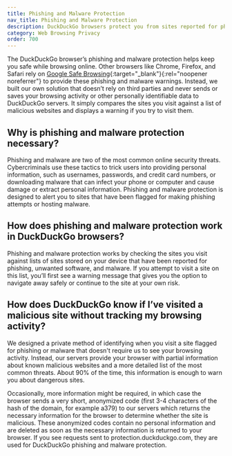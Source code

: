 ```yaml
---
title: Phishing and Malware Protection
nav_title: Phishing and Malware Protection
description: DuckDuckGo browsers protect you from sites reported for phishing or malware by anonymously checking sites you visit against a list of known malicious websites.
category: Web Browsing Privacy
order: 700
---
```


The DuckDuckGo browser’s phishing and malware protection helps keep you safe while browsing online. Other browsers like Chrome, Firefox, and Safari rely on [Google Safe Browsing](https://safebrowsing.google.com/){:target="\_blank"}{:rel="noopener noreferrer"} to provide these phishing and malware warnings. Instead, we built our own solution that doesn’t rely on third parties and never sends or saves your browsing activity or other personally identifiable data to DuckDuckGo servers.  It simply compares the sites you visit against a list of malicious websites and displays a warning if you try to visit them.

## Why is phishing and malware protection necessary?

Phishing and malware are two of the most common online security threats. Cybercriminals use these tactics to trick users into providing personal information, such as usernames, passwords, and credit card numbers, or downloading malware that can infect your phone or computer and cause damage or extract personal information. Phishing and malware protection is designed to alert you to sites that have been flagged for making phishing attempts or hosting malware.

## How does phishing and malware protection work in DuckDuckGo browsers?

Phishing and malware protection works by checking the sites you visit against lists of sites stored on your device that have been reported for phishing, unwanted software, and malware. If you attempt to visit a site on this list, you’ll first see a warning message that gives you the option to navigate away safely or continue to the site at your own risk.

## How does DuckDuckGo know if I’ve visited a malicious site without tracking my browsing activity?

We designed a private method of identifying when you visit a site flagged for phishing or malware that doesn't require us to see your browsing activity. Instead, our servers provide your browser with partial information about known malicious websites and a more detailed list of the most common threats. About 90% of the time, this information is enough to warn you about dangerous sites.

Occasionally, more information might be required, in which case the browser sends a very short, anonymized code (first 3-4 characters of the hash of the domain, for example a379) to our servers which returns the necessary information for the browser to determine whether the site is malicious. These anonymized codes contain no personal information and are deleted as soon as the necessary information is returned to your browser. If you see requests sent to protection.duckduckgo.com, they are used for DuckDuckGo phishing and malware protection.
